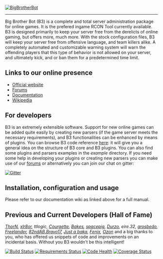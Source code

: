 [![BigBrotherBot](http://www.bigbrotherbot.net/sites/default/files/b3-logo-light-text.png)](http://www.bigbrotherbot.net/)

**********

Big Brother Bot (B3) is a complete and total server administration package for online games. It is the prefered ingame
RCON Tool currently available. B3 is designed primarily to keep your server free from the derelicts of online gaming,
but offers more, much more. With the stock configuration files, B3 will keep your server free from offensive language,
and team killers alike. A completely automated and customizable warning system will warn the offending players that this
type of behavior is not allowed on your server, and ultimately kick, and or ban them for a predetermined time limit.

## Links to our online presence

* [Official website](http://www.bigbrotherbot.net)
* [Forums](http://forum.bigbrotherbot.net)
* [Documentation](http://wiki.bigbrotherbot.net/)
* [Wikipedia](http://en.wikipedia.org/wiki/Big_Brother_Bot)

## For developers

B3 is an extremely extensible software. Support for new online games can be added quite easily by creating new parsers
(if the game server meets the necessary requirements), and B3 functionalities can be enhanced by means of plugins. You 
can browse B3 code reference [here](http://doc.bigbrotherbot.net/): it will give you a general idea on the structure of B3 
core and B3 plugins. You can also find some plugins and parsers examples in the _example_ directory. If you need some 
help in developing your plugins or creating new parsers you can make use of our  [forums](http://forum.bigbrotherbot.net) 
or alternatively you can join our chat on gitter:

[![Gitter](https://badges.gitter.im/Join%20Chat.svg)](https://gitter.im/BigBrotherBot/big-brother-bot?utm_source=badge&utm_medium=badge&utm_campaign=pr-badge)

## Installation, configuration and usage

Please refer to our documentation wiki as linked above for a full manual.

## Previous and Current Developers (Hall of Fame)

_[ThorN], [xlr8or], ttlogic, [Courgette], [Bakes], [spacepig], [Durzo], eire.32, [grosbedo], [Freelander], [82ndAB.Bravo17], 
[Just a baka], [Fenix], [Ozon]_ and a big thanks to you, who has offered us snippets of code and improvements on an 
incidental basis. Without you B3 wouldn't be this intelligent!

[![Build Status](https://travis-ci.org/BigBrotherBot/big-brother-bot.svg?branch=release-1.10)](https://travis-ci.org/BigBrotherBot/big-brother-bot) 
[![Requirements Status](https://requires.io/github/BigBrotherBot/big-brother-bot/requirements.svg?branch=release-1.10)](https://requires.io/github/BigBrotherBot/big-brother-bot/requirements/?branch=release-1.10)
[![Code Health](https://landscape.io/github/BigBrotherBot/big-brother-bot/release-1.10/landscape.svg?style=flat)](https://landscape.io/github/BigBrotherBot/big-brother-bot/release-1.10)
[![Coverage Status](https://coveralls.io/repos/BigBrotherBot/big-brother-bot/badge.svg?branch=release-1.10)](https://coveralls.io/r/BigBrotherBot/big-brother-bot?branch=release-1.10)

[ThorN]: https://github.com/six8
[xlr8or]: https://github.com/markweirath
[Courgette]: https://github.com/thomasleveil
[Bakes]: https://github.com/j-baker
[spacepig]: https://github.com/spacepig
[Durzo]: https://github.com/durzo
[grosbedo]: https://github.com/grosbedo
[Freelander]: https://github.com/ozguruysal
[82ndAB.Bravo17]: https://github.com/82ndab-Bravo17
[Just a baka]: https://github.com/justabaka
[Fenix]: https://github.com/danielepantaleone
[Ozon]: https://github.com/ozon
